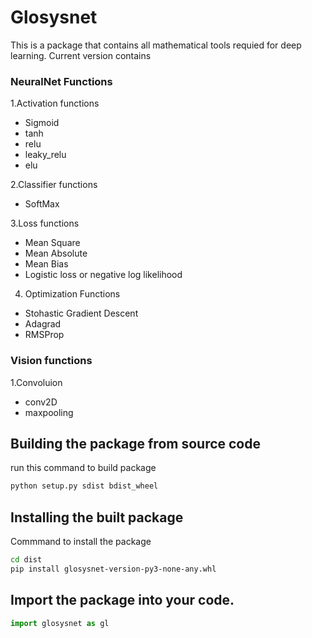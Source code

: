 # Glosysnet

This is a package that contains all mathematical tools requied for deep learning.
Current version contains 

### NeuralNet Functions

1.Activation functions
* Sigmoid
* tanh
* relu
* leaky_relu
* elu 

2.Classifier functions
* SoftMax

3.Loss functions
* Mean Square
* Mean Absolute
* Mean Bias
* Logistic loss or negative log likelihood

4. Optimization Functions
* Stohastic Gradient Descent
* Adagrad
* RMSProp

### Vision functions 
1.Convoluion
* conv2D
* maxpooling
##	Building the package from source code
run this command to build package
```bash
python setup.py sdist bdist_wheel
```
## Installing the built package
Commmand to install the package
```bash
cd dist
pip install glosysnet-version-py3-none-any.whl
```
## Import the package into your code.
```python
import glosysnet as gl
```


